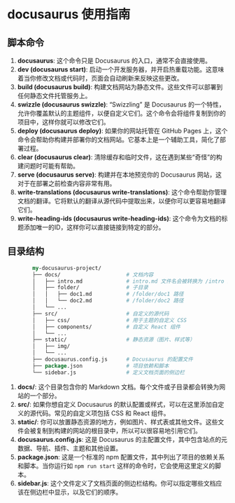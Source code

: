 # docusaurus 使用指南

## 脚本命令

1. **docusaurus**: 这个命令只是 Docusaurus 的入口，通常不会直接使用。
2. **dev (docusaurus start)**: 启动一个开发服务器，并开启热重载功能。这意味着当你修改文档或代码时，页面会自动刷新来反映这些更改。
3. **build (docusaurus build)**: 构建文档网站为静态文件。这些文件可以部署到任何静态文件托管服务上。
4. **swizzle (docusaurus swizzle)**: “Swizzling” 是 Docusaurus 的一个特性，允许你覆盖默认的主题组件，以便自定义它们。这个命令会将组件复制到你的项目中，这样你就可以修改它们。
5. **deploy (docusaurus deploy)**: 如果你的网站托管在 GitHub Pages 上，这个命令会帮助你构建并部署你的文档网站。它基本上是一个辅助工具，简化了部署过程。
6. **clear (docusaurus clear)**: 清除缓存和临时文件，这在遇到某些“奇怪”的构建问题时可能有帮助。
7. **serve (docusaurus serve)**: 构建并在本地预览你的 Docusaurus 网站，这对于在部署之前检查内容非常有用。
8. **write-translations (docusaurus write-translations)**: 这个命令帮助你管理文档的翻译。它将默认的翻译从源代码中提取出来，以便你可以更容易地翻译它们。
9. **write-heading-ids (docusaurus write-heading-ids)**: 这个命令为文档的标题添加唯一的ID，这样你可以直接链接到特定的部分。

## 目录结构

```perl
        my-docusaurus-project/
        ├── docs/                     # 文档内容
        │   ├── intro.md              # intro.md 文件名会被转换为 /intro 路径
        │   ├── folder/               # 子目录
        │   │   ├── doc1.md           # /folder/doc1 路径
        │   │   └── doc2.md           # /folder/doc2 路径
        │   └── ...
        ├── src/                      # 自定义的源代码
        │   ├── css/                  # 用于主题的自定义 CSS
        │   ├── components/           # 自定义 React 组件
        │   └── ...
        ├── static/                   # 静态资源（图片、样式等）
        │   ├── img/
        │   └── ...
        ├── docusaurus.config.js      # Docusaurus 的配置文件
        ├── package.json              # 项目依赖和脚本
        └── sidebar.js                # 定义文档页面的侧边栏
```

1. **docs/**: 这个目录包含你的 Markdown 文档。每个文件或子目录都会转换为网站的一个部分。
2. **src/**: 如果你想自定义 Docusaurus 的默认配置或样式，可以在这里添加自定义的源代码。常见的自定义项包括 CSS 和 React 组件。
3. **static/**: 你可以放置静态资源的地方，例如图片、样式表或其他文件。这些文件会被复制到构建的网站的根目录中，所以可以很容易地引用它们。
4. **docusaurus.config.js**: 这是 Docusaurus 的主配置文件，其中包含站点的元数据、导航、插件、主题和其他设置。
5. **package.json**: 这是一个标准的 npm 配置文件，其中列出了项目的依赖关系和脚本。当你运行如 `npm run start` 这样的命令时，它会使用这里定义的脚本。
6. **sidebar.js**: 这个文件定义了文档页面的侧边栏结构。你可以指定哪些文档应该在侧边栏中显示，以及它们的顺序。
